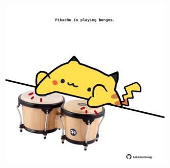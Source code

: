 <!-- built at 17/05/2022, 07:00:49 UTC -->
<p align="center">
  <img width="500" height="500" src="./ReadmeImage.svg">
</p>
